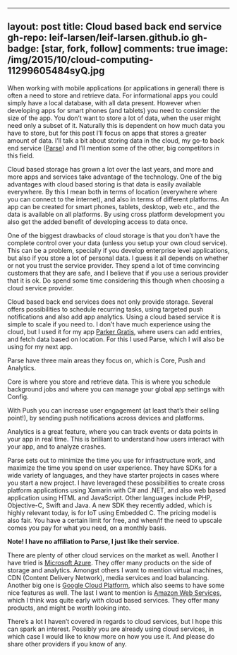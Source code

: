 
---
layout: post
title: Cloud based back end service
gh-repo: leif-larsen/leif-larsen.github.io
gh-badge: [star, fork, follow]
comments: true
image: /img/2015/10/cloud-computing-11299605484syQ.jpg
---
    
    
When working with mobile applications (or applications in general) there is often a need to store and retrieve data. For informational apps you could simply have a local database, with all data present. However when developing apps for smart phones (and tablets) you need to consider the size of the app. You don’t want to store a lot of data, when the user might need only a subset of it. Naturally this is dependent on how much data you have to store, but for this post I’ll focus on apps that stores a greater amount of data. I’ll talk a bit about storing data in the cloud, my go-to back end service ([Parse](http://www.parse.com)) and I’ll mention some of the other, big competitors in this field.

Cloud based storage has grown a lot over the last years, and more and more apps and services take advantage of the technology. One of the big advantages with cloud based storing is that data is easily available everywhere. By this I mean both in terms of location (everywhere where you can connect to the internet), and also in terms of different platforms. An app can be created for smart phones, tablets, desktop, web etc., and the data is available on all platforms. By using cross platform development you also get the added benefit of developing access to data once.

One of the biggest drawbacks of cloud storage is that you don’t have the complete control over your data (unless you setup your own cloud service). This can be a problem, specially if you develop enterprise level applications, but also if you store a lot of personal data. I guess it all depends on whether or not you trust the service provider. They spend a lot of time convincing customers that they are safe, and I believe that if you use a serious provider that it is ok. Do spend some time considering this though when choosing a cloud service provider.

Cloud based back end services does not only provide storage. Several offers possibilities to schedule recurring tasks, using targeted push notifications and also add app analytics. Using a cloud based service it is simple to scale if you need to. I don’t have much experience using the cloud, but I used it for my app [Parker Gratis](http://www.parkergratis.no), where users can add entries, and fetch data based on location. For this I used Parse, which I will also be using for my next app.

Parse have three main areas they focus on, which is Core, Push and Analytics.

Core is where you store and retrieve data. This is where you schedule background jobs and where you can manage your global app settings with Config.

With Push you can increase user engagement (at least that’s their selling point!), by sending push notifications across devices and platforms.

Analytics is a great feature, where you can track events or data points in your app in real time. This is brilliant to understand how users interact with your app, and to analyze crashes.

Parse sets out to minimize the time you use for infrastructure work, and maximize the time you spend on user experience. They have SDKs for a wide variety of languages, and they have starter projects in cases where you start a new project. I have leveraged these possibilities to create cross platform applications using Xamarin with C# and .NET, and also web based application using HTML and JavaScript. Other languages include PHP, Objective-C, Swift and Java. A new SDK they recently added, which is highly relevant today, is for IoT using Embedded C. The pricing model is also fair. You have a certain limit for free, and when/if the need to upscale comes you pay for what you need, on a monthly basis.

**Note! I have no affiliation to Parse, I just like their service.**

There are plenty of other cloud services on the market as well. Another I have tried is [Microsoft Azure](http://www.azure.com). They offer many products on the side of storage and analytics. Amongst others I want to mention virtual machines, CDN (Content Delivery Network), media services and load balancing. Another big one is [Google Cloud Platform](https://cloud.google.com/), which also seems to have some nice features as well. The last I want to mention is [Amazon Web Services](https://aws.amazon.com/), which I think was quite early with cloud based services. They offer many products, and might be worth looking into.

There’s a lot I haven’t covered in regards to cloud services, but I hope this can spark an interest. Possibly you are already using cloud services, in which case I would like to know more on how you use it. And please do share other providers if you know of any.


